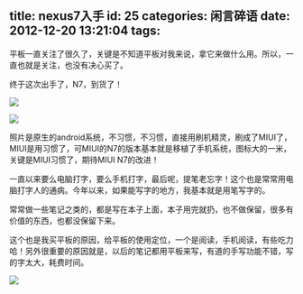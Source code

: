 title: nexus7入手
id: 25
categories: 闲言碎语
date: 2012-12-20 13:21:04
tags:
---

平板一直关注了很久了，关键是不知道平板对我来说，拿它来做什么用。所以，一直也就是关注，也没有决心买了。
</br>

终于这次出手了，N7，到货了！
</br>

![](http://m3.img.libdd.com/farm5/2012/1220/13/D33051266C5384F7B379181571575E88F0DB41D963613_500_667.jpg)</img>
</br>

![](http://m1.img.libdd.com/farm5/2012/1220/13/F18027D9557437D6415D2783AB039C8CC82A6D928750E_500_667.jpg)</img>
</br>

照片是原生的android系统，不习惯，不习惯，直接用刷机精灵，刷成了MIUI了，MIUI是用习惯了，可MIUI的N7的版本基本就是移植了手机系统，图标大的一米，关键是MIUI习惯了，期待MIUI N7的改进！
</br>

一直以来要么电脑打字，要么手机打字，最后呢，提笔老忘字！这个也是常常用电脑打字人的通病。今年以来，如果能写字的地方，我基本就是用笔写字的。
</br>

常常做一些笔记之类的，都是写在本子上面，本子用完就扔，也不做保留，很多有价值的东西，也都没保留下来。
</br>

这个也是我买平板的原因，给平板的使用定位，一个是阅读，手机阅读，有些吃力哈！另外很重要的原因就是，以后的笔记都用平板来写，有道的手写功能不错，写的字太大，耗费时间。
</br>

![](http://m2.img.libdd.com/farm5/2012/1220/13/6D9FAEDD5FA36CA6C3C1F37099023732AAC0EECD3E29B_500_721.jpg)</img>
